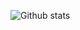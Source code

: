 ![Github stats](https://github-readme-stats.vercel.app/api?username=OptioniaI&count_private=true&show_icons=true&theme=radical)
